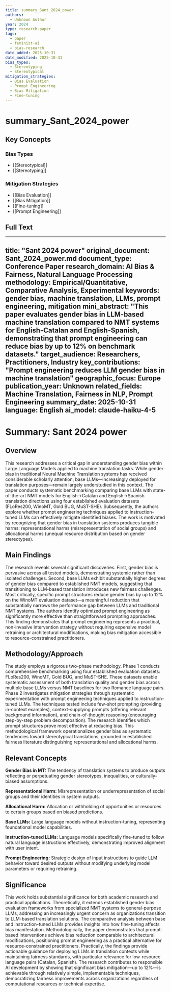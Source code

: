 ```yaml
---
title: summary_Sant_2024_power
authors:
  - Unknown Author
year: 2024
type: research-paper
tags:
  - paper
  - feminist-ai
  - bias-research
date_added: 2025-10-31
date_modified: 2025-10-31
bias_types:
  - Stereotyping
  - Stereotypical
mitigation_strategies:
  - Bias Evaluation
  - Prompt Engineering
  - Bias Mitigation
  - Fine-tuning
---
```


# summary_Sant_2024_power

## Key Concepts

### Bias Types
- [[Stereotypical]]
- [[Stereotyping]]

### Mitigation Strategies
- [[Bias Evaluation]]
- [[Bias Mitigation]]
- [[Fine-tuning]]
- [[Prompt Engineering]]

## Full Text

---
title: "Sant 2024 power"
original_document: Sant_2024_power.md
document_type: Conference Paper
research_domain: AI Bias & Fairness, Natural Language Processing
methodology: Empirical/Quantitative, Comparative Analysis, Experimental
keywords: gender bias, machine translation, LLMs, prompt engineering, mitigation
mini_abstract: "This paper evaluates gender bias in LLM-based machine translation compared to NMT systems for English-Catalan and English-Spanish, demonstrating that prompt engineering can reduce bias by up to 12% on benchmark datasets."
target_audience: Researchers, Practitioners, Industry
key_contributions: "Prompt engineering reduces LLM gender bias in machine translation"
geographic_focus: Europe
publication_year: Unknown
related_fields: Machine Translation, Fairness in NLP, Prompt Engineering
summary_date: 2025-10-31
language: English
ai_model: claude-haiku-4-5
---

# Summary: Sant 2024 power

## Overview

This research addresses a critical gap in understanding gender bias within Large Language Models applied to machine translation tasks. While gender bias in traditional Neural Machine Translation systems has received considerable scholarly attention, base LLMs—increasingly deployed for translation purposes—remain largely understudied in this context. The paper conducts systematic benchmarking comparing base LLMs with state-of-the-art NMT models for English→Catalan and English→Spanish translation directions using four established evaluation datasets (FLoRes200, WinoMT, Gold BUG, MuST-SHE). Subsequently, the authors explore whether prompt engineering techniques applied to instruction-tuned LLMs can effectively mitigate identified biases. The work is motivated by recognizing that gender bias in translation systems produces tangible harms: representational harms (misrepresentation of social groups) and allocational harms (unequal resource distribution based on gender stereotypes).

## Main Findings

The research reveals several significant discoveries. First, gender bias is pervasive across all tested models, demonstrating systemic rather than isolated challenges. Second, base LLMs exhibit substantially higher degrees of gender bias compared to established NMT models, suggesting that transitioning to LLM-based translation introduces new fairness challenges. Most critically, specific prompt structures reduce gender bias by up to 12% on the WinoMT evaluation dataset—a meaningful reduction that substantially narrows the performance gap between LLMs and traditional NMT systems. The authors identify optimized prompt engineering as significantly more effective than straightforward prompting approaches. This finding demonstrates that prompt engineering represents a practical, non-invasive intervention strategy without requiring expensive model retraining or architectural modifications, making bias mitigation accessible to resource-constrained practitioners.

## Methodology/Approach

The study employs a rigorous two-phase methodology. Phase 1 conducts comprehensive benchmarking using four established evaluation datasets: FLoRes200, WinoMT, Gold BUG, and MuST-SHE. These datasets enable systematic assessment of both translation quality and gender bias across multiple base LLMs versus NMT baselines for two Romance language pairs. Phase 2 investigates mitigation strategies through systematic experimentation with prompt engineering techniques applied to instruction-tuned LLMs. The techniques tested include few-shot prompting (providing in-context examples), context-supplying prompts (offering relevant background information), and chain-of-thought reasoning (encouraging step-by-step problem decomposition). The research identifies which prompt structures prove most effective at reducing bias. This methodological framework operationalizes gender bias as systematic tendencies toward stereotypical translations, grounded in established fairness literature distinguishing representational and allocational harms.

## Relevant Concepts

**Gender Bias in MT:** The tendency of translation systems to produce outputs reflecting or perpetuating gender stereotypes, inequalities, or culturally-biased assumptions.

**Representational Harm:** Misrepresentation or underrepresentation of social groups and their identities in system outputs.

**Allocational Harm:** Allocation or withholding of opportunities or resources to certain groups based on biased predictions.

**Base LLMs:** Large language models without instruction-tuning, representing foundational model capabilities.

**Instruction-tuned LLMs:** Language models specifically fine-tuned to follow natural language instructions effectively, demonstrating improved alignment with user intent.

**Prompt Engineering:** Strategic design of input instructions to guide LLM behavior toward desired outputs without modifying underlying model parameters or requiring retraining.

## Significance

This work holds substantial significance for both academic research and practical applications. Theoretically, it extends established gender bias evaluation frameworks from specialized NMT systems to general-purpose LLMs, addressing an increasingly urgent concern as organizations transition to LLM-based translation solutions. The comparative analysis between base and instruction-tuned LLMs provides insights into how fine-tuning affects bias manifestation. Methodologically, the paper demonstrates that prompt-based interventions achieve bias reduction comparable to architectural modifications, positioning prompt engineering as a practical alternative for resource-constrained practitioners. Practically, the findings provide actionable guidance for deploying LLMs in translation contexts while maintaining fairness standards, with particular relevance for low-resource language pairs (Catalan, Spanish). The research contributes to responsible AI development by showing that significant bias mitigation—up to 12%—is achievable through relatively simple, implementable techniques, democratizing fairness improvements across organizations regardless of computational resources or technical expertise.
